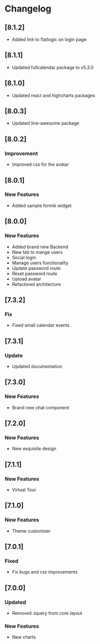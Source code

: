 # Changelog

## [8.1.2]

- Added link to flatlogic on login page

## [8.1.1]

- Updated fullcalendar package to v5.3.0

## [8.1.0]

- Updated react and highcharts packages

## [8.0.3]

- Updated line-awesome package 

## [8.0.2]

### Improvement

- Improved css for the avatar

## [8.0.1]

### New Features

- Added sample formik widget

## [8.0.0]

### New Features

- Added brand new Backend
- New tab to mange users
- Social login
- Manage users functionality
- Update password route
- Reset password route
- Upload avatar
- Refactored architecture

## [7.3.2]

### Fix

- Fixed small calendar events

## [7.3.1]

### Update

- Updated documentation

## [7.3.0]

### New Features

- Brand new chat component

## [7.2.0]

### New Features

- New exquisite design

## [7.1.1]

### New Features

- Virtual Tour

## [7.1.0]

### New Features

- Theme customizer

## [7.0.1]

### Fixed

- Fix bugs and css improvements

## [7.0.0]

### Updated

- Removed Jquery from core layout

### New Features

- New charts
